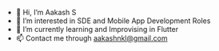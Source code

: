 - 👋 Hi, I’m Aakash S
- 👀 I’m interested in SDE and Mobile App Development Roles
- 🌱 I’m currently learning and Improvising in Flutter 
- 📫 Contact me through aakashnkl@gmail.com

<!---
AakashAK01/AakashAK01 is a ✨ special ✨ repository because its `README.md` (this file) appears on your GitHub profile.
You can click the Preview link to take a look at your changes.
--->
